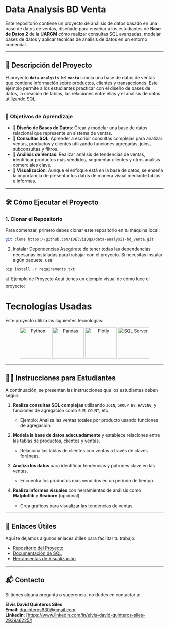 # **Data Analysis BD Venta**

Este repositorio contiene un proyecto de análisis de datos basado en una base de datos de ventas, diseñado para enseñar a los estudiantes de **Base de Datos 2** de la **UARGM** cómo realizar consultas SQL avanzadas, modelar bases de datos y aplicar técnicas de análisis de datos en un entorno comercial.

---

## **📖 Descripción del Proyecto**

El proyecto **`data-analysis_bd_venta`** simula una base de datos de ventas que contiene información sobre productos, clientes y transacciones. Este ejemplo permite a los estudiantes practicar con el diseño de bases de datos, la creación de tablas, las relaciones entre ellas y el análisis de datos utilizando SQL.

---

### **🎯 Objetivos de Aprendizaje**

- **🔹 Diseño de Bases de Datos**: Crear y modelar una base de datos relacional que represente un sistema de ventas.
- **🔹 Consultas SQL**: Aprender a escribir consultas complejas para analizar ventas, productos y clientes utilizando funciones agregadas, joins, subconsultas y filtros.
- **🔹 Análisis de Ventas**: Realizar análisis de tendencias de ventas, identificar productos más vendidos, segmentar clientes y otros análisis comerciales clave.
- **🔹 Visualización**: Aunque el enfoque está en la base de datos, se enseña la importancia de presentar los datos de manera visual mediante tablas e informes.

---

## **🛠️ Cómo Ejecutar el Proyecto**

### 1. **Clonar el Repositorio**

Para comenzar, primero debes clonar este repositorio en tu máquina local:

```bash
git clone https://github.com/10ElvisDqs/data-analysis-bd_venta.git
```

2. Instalar Dependencias
Asegúrate de tener todas las dependencias necesarias instaladas para trabajar con el proyecto. Si necesitas instalar algún paquete, usa:

```bash
pip install -r requirements.txt
```

📊 Ejemplo de Proyecto
Aquí tienes un ejemplo visual de cómo luce el proyecto:



# Tecnologías Usadas

Este proyecto utiliza las siguientes tecnologías:

<div align="center">
  <img src="https://upload.wikimedia.org/wikipedia/commons/c/c3/Python-logo-notext.svg" alt="Python" style="width: 100px; height: 100px;">
  <img src="https://pandas.pydata.org/static/img/pandas.svg" alt="Pandas" style="width: 100px; height: 100px;">
  <img src="https://images.crunchbase.com/image/upload/c_pad,h_256,w_256,f_auto,q_auto:eco,dpr_1/vgay5hqdvszlmvud3hwu" alt="Plotly" style="width: 100px; height: 100px;">
  <img src="https://cdn.iconscout.com/icon/free/png-256/free-sql-logo-icon-download-in-svg-png-gif-file-formats--microsoft-server-brand-brands-pack-logos-icons-190807.png?f=webp&w=256" alt="SQL Server" style="width: 100px; height: 100px;">
</div>


---

## 👨‍🏫 **Instrucciones para Estudiantes**

A continuación, se presentan las instrucciones que los estudiantes deben seguir:

1. **Realiza consultas SQL complejas** utilizando `JOIN`, `GROUP BY`, `HAVING`, y funciones de agregación como `SUM`, `COUNT`, etc.
   - Ejemplo: Analiza las ventas totales por producto usando funciones de agregación.
   
2. **Modela la base de datos adecuadamente** y establece relaciones entre las tablas de productos, clientes y ventas.
   - Relaciona las tablas de clientes con ventas a través de claves foráneas.

3. **Analiza los datos** para identificar tendencias y patrones clave en las ventas.
   - Encuentra los productos más vendidos en un periodo de tiempo.

4. **Realiza informes visuales** con herramientas de análisis como **Matplotlib** y **Seaborn** (opcional).
   - Crea gráficos para visualizar las tendencias de ventas.

---

## 🔗 **Enlaces Útiles**

Aquí te dejamos algunos enlaces útiles para facilitar tu trabajo:

- [Repositorio del Proyecto](https://github.com/10ElvisDqs/data-analysis-bd_venta)
- [Documentación de SQL](https://learn.microsoft.com/en-us/sql/?view=sql-server-ver16)
- [Herramientas de Visualización](https://dash.plotly.com/) 

---

## 📬 **Contacto**

Si tienes alguna pregunta o sugerencia, no dudes en contactar a:

**Elvis David Quinteros Siles**  
**Email**: dquinteros630@gmail.com  
**LinkedIn**: [https://www.linkedin.com/in/elvis-david-quinteros-siles-2939a6225/)








